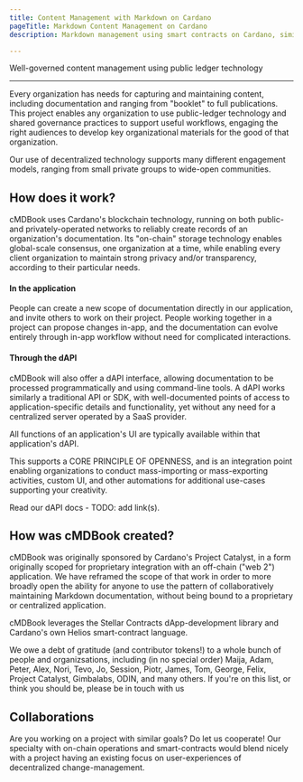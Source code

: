 ```yaml
---
title: Content Management with Markdown on Cardano
pageTitle: Markdown Content Management on Cardano
description: Markdown management using smart contracts on Cardano, similar to gitbook decentralized

---
```


Well-governed content management using public ledger technology

---

Every organization has needs for capturing and maintaining content, including documentation and ranging from "booklet" to full publications.  This project enables any organization to use public-ledger technology and shared governance practices to support useful workflows, engaging the right audiences to develop key organizational materials for the good of that organization.  

Our use of decentralized technology supports many different engagement models, ranging from small private groups to wide-open communities.

## How does it work?

cMDBook uses Cardano's blockchain technology, running on both public- and privately-operated networks to reliably create records of an organization's documentation.  Its "on-chain" storage technology enables global-scale consensus, one organization at a time, while enabling every client organization to maintain strong privacy and/or transparency, according to their particular needs.

#### In the application

People can create a new scope of documentation directly in our application, and invite others to work on their project.  People working together in a project can propose changes in-app, and the documentation can evolve entirely through in-app workflow without need for complicated interactions.

#### Through the dAPI

cMDBook will also offer a dAPI interface, allowing documentation to be processed programmatically and using command-line tools.  A dAPI works similarly a traditional API or SDK, with well-documented points of access to application-specific details and functionality, yet without any need for a centralized server operated by a SaaS provider.  

All functions of an application's UI are typically available within that application's dAPI.  

This supports a CORE PRINCIPLE OF OPENNESS, and is an integration point enabling organizations to conduct mass-importing or mass-exporting activities, custom UI, and other automations for additional use-cases supporting your creativity.

Read our dAPI docs - TODO: add link(s).

## How was cMDBook created?

cMDBook was originally sponsored by Cardano's Project Catalyst, in a form originally scoped for proprietary integration with an off-chain ("web 2") application.  We have reframed the scope of that work in order to more broadly open the ability for anyone to use the pattern of collaboratively maintaining Markdown documentation, without being bound to a proprietary or centralized application.

cMDBook leverages the Stellar Contracts dApp-development library and Cardano's own Helios smart-contract language.  


We owe a debt of gratitude (and contributor tokens!) to a whole bunch of people and organizsations, including (in no special order) Maija, Adam, Peter, Alex, Nori, Tevo, Jo, Session, Piotr, James, Tom, George, Felix, Project Catalyst, Gimbalabs, ODIN, and many others.  If you're on this list, or think you should be, please be in touch with us

## Collaborations

Are you working on a project with similar goals?  Do let us cooperate!  Our specialty with on-chain operations and smart-contracts would blend nicely with a project having an existing focus on user-experiences of decentralized change-management.  

